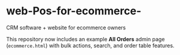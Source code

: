 # web-Pos-for-ecommerce-
CRM software + website for ecommerce owners

This repository now includes an example **All Orders** admin page (`ecommerce.html`) with bulk actions, search, and order table features.

